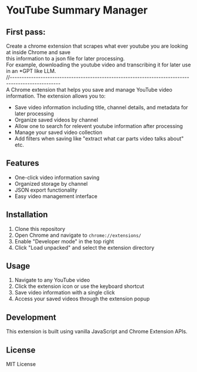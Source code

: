 # YouTube Summary Manager

## First pass:
Create a chrome extension that scrapes what ever youtube you are looking at inside Chrome and save<br>
this information to a json file for later processing.<br>
For example, downloading the youtube video and transcribing it for later use in an *GPT like LLM.<br>
//---------------------------------------------------------------------------------------------------<br>
A Chrome extension that helps you save and manage YouTube video information. The extension allows you to:
- Save video information including title, channel details, and metadata for later processing
- Organize saved videos by channel
- Allow one to search for relevent youtube information after processing
- Manage your saved video collection
- Add filters when saving like "extract what car parts video talks about" etc.

## Features
- One-click video information saving
- Organized storage by channel
- JSON export functionality
- Easy video management interface

## Installation
1. Clone this repository
2. Open Chrome and navigate to `chrome://extensions/`
3. Enable "Developer mode" in the top right
4. Click "Load unpacked" and select the extension directory

## Usage
1. Navigate to any YouTube video
2. Click the extension icon or use the keyboard shortcut
3. Save video information with a single click
4. Access your saved videos through the extension popup

## Development
This extension is built using vanilla JavaScript and Chrome Extension APIs.

## License
MIT License 
